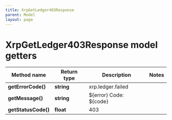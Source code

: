 ```yaml
---
title: XrpGetLedger403Response
parent: Model
layout: page
---
```


# XrpGetLedger403Response model getters

Method name | Return type | Description | Notes
------------ | ------------- | ------------- | -------------
**getErrorCode()** | **string** | xrp.ledger.failed |
**getMessage()** | **string** | ${error} Code: ${code} |
**getStatusCode()** | **float** | 403 |

